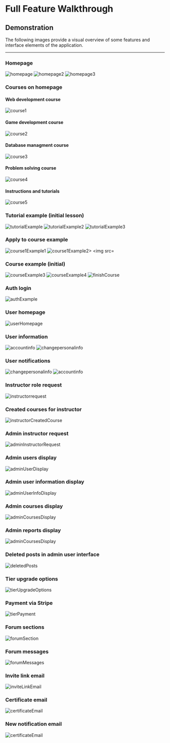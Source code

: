 # Full Feature Walkthrough

## Demonstration
The following images provide a visual overview of some features and interface elements of the application.

---
### Homepage
<img src="images/homepage.png" style="max-width: 100%; height: auto;" alt="homepage">
<img src="images/homepage2.png" style="max-width: 100%; height: auto;" alt="homepage2">
<img src="images/homepage3.png" style="max-width: 100%; height: auto;" alt="homepage3">

### Courses on homepage

#### Web development course
<img src="images/course1.png" style="max-width: 100%; height: auto;" alt="course1">

#### Game development course
<img src="images/course2.png" style="max-width: 100%; height: auto;" alt="course2">

#### Database managment course
<img src="images/course3.png" style="max-width: 100%; height: auto;" alt="course3">

#### Problem solving course
<img src="images/course4.png" style="max-width: 100%; height: auto;" alt="course4">

#### Instructions and tutorials
<img src="images/course5.png" style="max-width: 100%; height: auto;" alt="course5">

### Tutorial example (initial lesson)

<img src="images/tutorialExample.png" style="max-width: 100%; height: auto;" alt="tutorialExample">
<img src="images/tutorialExample2.png" style="max-width: 100%; height: auto;" alt="tutorialExample2">
<img src="images/tutorialExample3.png" style="max-width: 100%; height: auto;" alt="tutorialExample3">

### Apply to course example

<img src="images/course1Example.png" style="max-width: 100%; height: auto;" alt="course1Example1">
<img src="images/course1Example2.png" style="max-width: 100%; height: auto;" alt="course1Example2>
<img src="images/tutorialExample3.png" style="max-width: 100%; height: auto;" alt="tutorialExample3">

### Course example (initial)

<img src="images/courseExample3.png" style="max-width: 100%; height: auto;" alt="courseExample3">
<img src="images/courseExample4.png" style="max-width: 100%; height: auto;" alt="courseExample4">
<img src="images/finishCourse.png" style="max-width: 100%; height: auto;" alt="finishCourse">

### Auth login

<img src="images/authExample.png" style="max-width: 100%; height: auto;" alt="authExample">

### User homepage
<img src="images/userHomepage.png" style="max-width: 100%; height: auto;" alt="userHomepage">

### User information
<img src="images/accountinfo.png" style="max-width: 100%; height: auto;" alt="accountinfo">
<img src="images/changepersonalinfo.png" style="max-width: 100%; height: auto;" alt="changepersonalinfo">

### User notifications
<img src="images/notifications.png" style="max-width: 100%; height: auto;" alt="changepersonalinfo">
<img src="images/newMessages.png" style="max-width: 100%; height: auto;" alt="accountinfo">

### Instructor role request
<img src="images/instructorrequest.png" style="max-width: 100%; height: auto;" alt="instructorrequest">

### Created courses for instructor
<img src="images/createdCourses.png" style="max-width: 100%; height: auto;" alt="instructorCreatedCourse">

### Admin instructor request
<img src="images/instructorRequestAdmin.png" style="max-width: 100%; height: auto;" alt="adminInstructorRequest">

### Admin users display
<img src="images/adminUsers.png" style="max-width: 100%; height: auto;" alt="adminUserDisplay">

### Admin user information display
<img src="images/adminUserInformation.png" style="max-width: 100%; height: auto;" alt="adminUserInfoDisplay">

### Admin courses display
<img src="images/adminCourses.png" style="max-width: 100%; height: auto;" alt="adminCoursesDisplay">

### Admin reports display
<img src="images/adminReportHandle.png" style="max-width: 100%; height: auto;" alt="adminCoursesDisplay">

### Deleted posts in admin user interface
<img src="images/deletedPosts.png" style="max-width: 100%; height: auto;" alt="deletedPosts">

### Tier upgrade options
<img src="images/tierUpgrade.png" style="max-width: 100%; height: auto;" alt="tierUpgradeOptions">

### Payment via Stripe
<img src="images/paymentOption.png" style="max-width: 100%; height: auto;" alt="tierPayment">

### Forum sections
<img src="images/forumSections.png" style="max-width: 100%; height: auto;" alt="forumSection">

### Forum messages
<img src="images/forumMessages.png" style="max-width: 100%; height: auto;" alt="forumMessages">

### Invite link email
<img src="images/courseInviteLinkEmail.png" style="max-width: 100%; height: auto;" alt="inviteLinkEmail">

### Certificate email
<img src="images/certificateEmail.png" style="max-width: 100%; height: auto;" alt="certificateEmail">

### New notification email
<img src="images/notificationEmail.png" style="max-width: 100%; height: auto;" alt="certificateEmail">